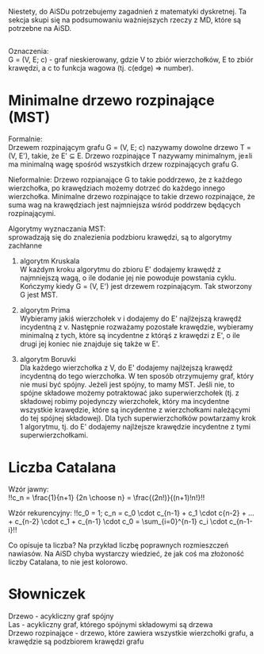 Niestety, do AiSDu potrzebujemy zagadnień z matematyki dyskretnej. Ta sekcja skupi się na podsumowaniu ważniejszych rzeczy z MD, które są potrzebne na AiSD.

##

Oznaczenia:  
G = (V, E; c) - graf nieskierowany, gdzie V to zbiór wierzchołków, E to zbiór krawędzi, a c to funkcja wagowa (tj. c(edge) => number).

# Minimalne drzewo rozpinające (MST)

Formalnie:  
Drzewem rozpinającym grafu G = (V, E; c) nazywamy dowolne drzewo T = (V, E'),
takie, że E' ⊆ E. Drzewo rozpinające T nazywamy minimalnym, je±li ma minimalną wagę spośród
wszystkich drzew rozpinających grafu G.

Nieformalnie:
Drzewo rozpianające G to takie poddrzewo, że z każdego wierzchołka, po krawędziach możemy dotrzeć do każdego innego wierzchołka.
Minimalne drzewo rozpinające to takie drzewo rozpinające, że suma wag na krawędziach jest najmniejsza wśród poddrzew będących rozpinającymi.

Algorytmy wyznaczania MST:  
sprowadzają się do znalezienia podzbioru krawędzi, są to algorytmy zachłanne

1. algorytm Kruskala  
   W każdym kroku algorytmu do zbioru E' dodajemy krawędź z najmniejszą wagą, o ile dodanie jej nie powoduje powstania cyklu. Kończymy kiedy G = (V, E') jest drzewem rozpinającym. Tak stworzony G jest MST.

2. algorytm Prima  
   Wybieramy jakiś wierzchołek v i dodajemy do E' najlżejszą krawędź incydentną z v. Następnie rozważamy pozostałe krawędzie, wybieramy minimalną z tych, które są incydentne z którąś z krawędzi z E', o ile drugi jej koniec nie znajduje się także w E'.

3. algorytm Boruvki  
   Dla każdego wierzchołka z V, do E' dodajemy najlżejszą krawędź incydentną do tego wierzchołka. W ten sposób otrzymujemy graf, który nie musi być spójny. Jeżeli jest spójny, to mamy MST. Jeśli nie, to spójne składowe możemy potraktować jako superwierzchołek (tj. z składowej robimy pojedynczy wierzchołek, który ma incydentne wszystkie krawędzie, które są incydentne z wierzchołkami należącymi do tej spójnej składowej). Dla tych superwierzchołków powtarzamy krok 1 algorytmu, tj. do E' dodajemy najlżejsze krawędzie incydentne z tymi superwierzchołkami.

# Liczba Catalana

Wzór jawny:  
!!c_n = \frac{1}{n+1} {2n \choose n} = \frac{(2n!)}{(n+1)!n!}!!

Wzór rekurencyjny:
!!c_0 = 1; c_n = c_0 \cdot c\_{n-1} + c_1 \cdot c{n-2} + ... + c\_{n-2} \cdot c_1 + c\_{n-1} \cdot c_0 = \sum\_{i=0}^{n-1} c_i \cdot c\_{n-1-i}!!

Co opisuje ta liczba? Na przykład liczbę poprawnych rozmieszczeń nawiasów. Na AiSD chyba wystarczy wiedzieć, że jak coś ma złożoność liczby Catalana, to nie jest kolorowo.

# Słowniczek

Drzewo - acykliczny graf spójny  
Las - acykliczny graf, którego spójnymi składowymi są drzewa  
Drzewo rozpinające - drzewo, które zawiera wszystkie wierzchołki grafu, a krawędzie są podzbiorem krawędzi grafu

